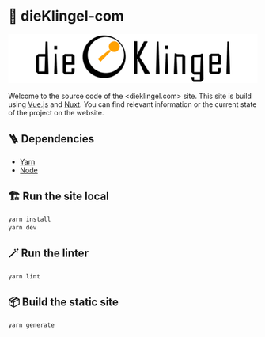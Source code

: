 # 🔔 dieKlingel-com

![the logo for dieKlingel](./public/logo_2500x500_free.png)

Welcome to the source code of the <dieklingel.com> site. This site is build
using [Vue.js](https://vuejs.org) and [Nuxt](https://nuxt.com). You can find relevant information or the current state of the project on the website.

## 🪜 Dependencies

- [Yarn](https://yarnpkg.com/)
- [Node](https://nodejs.org/)

## 🏗️ Run the site local

```sh
yarn install
yarn dev
```

## 🪄 Run the linter

```sh
yarn lint
```

## 📦 Build the static site

```sh
yarn generate 
```
